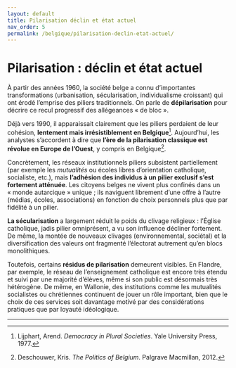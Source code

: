 ```yaml
---
layout: default
title: Pilarisation déclin et état actuel
nav_order: 5
permalink: /belgique/pilarisation-declin-etat-actuel/
---
```


# Pilarisation : déclin et état actuel

À partir des années 1960, la société belge a connu d’importantes transformations (urbanisation, sécularisation, individualisme croissant) qui ont érodé l’emprise des piliers traditionnels. On parle de **dépilarisation** pour décrire ce recul progressif des allégeances « de bloc ».

Déjà vers 1990, il apparaissait clairement que les piliers perdaient de leur cohésion, **lentement mais irrésistiblement en Belgique**[^1]. Aujourd’hui, les analystes s’accordent à dire que **l’ère de la pilarisation classique est révolue en Europe de l’Ouest**, y compris en Belgique[^2].

Concrètement, les réseaux institutionnels piliers subsistent partiellement (par exemple les *mutualités* ou écoles libres d’orientation catholique, socialiste, etc.), mais **l’adhésion des individus à un pilier exclusif s’est fortement atténuée**. Les citoyens belges ne vivent plus confinés dans un « monde autarcique » unique ; ils naviguent librement d’une offre à l’autre (médias, écoles, associations) en fonction de choix personnels plus que par fidélité à un pilier.

**La sécularisation** a largement réduit le poids du clivage religieux : l’Église catholique, jadis pilier omniprésent, a vu son influence décliner fortement. De même, la montée de nouveaux clivages (environnemental, sociétal) et la diversification des valeurs ont fragmenté l’électorat autrement qu’en blocs monolithiques.

Toutefois, certains **résidus de pilarisation** demeurent visibles. En Flandre, par exemple, le réseau de l’enseignement catholique est encore très étendu et suivi par une majorité d’élèves, même si son public est désormais très hétérogène. De même, en Wallonie, des institutions comme les mutualités socialistes ou chrétiennes continuent de jouer un rôle important, bien que le choix de ces services soit davantage motivé par des considérations pratiques que par loyauté idéologique.

---

[^1]: Lijphart, Arend. *Democracy in Plural Societies*. Yale University Press, 1977.
[^2]: Deschouwer, Kris. *The Politics of Belgium*. Palgrave Macmillan, 2012.
